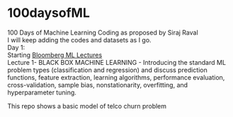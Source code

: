# 100daysofML
100 Days of Machine Learning Coding as proposed by Siraj Raval  
I will keep adding the codes and datasets as I go.  
Day 1:   
Starting [Bloomberg ML Lectures](https://bloomberg.github.io/foml/#lectures)  
Lecture 1- BLACK BOX MACHINE LEARNING - Introducing the standard ML problem types (classification and regression) and discuss prediction functions, feature extraction, learning algorithms, performance evaluation, cross-validation, sample bias, nonstationarity, overfitting, and hyperparameter tuning.  

This repo shows a basic model of telco churn problem

